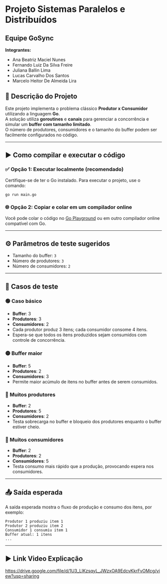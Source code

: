 # Projeto Sistemas Paralelos e Distribuídos

## Equipe GoSync

**Integrantes:**
- Ana Beatriz Maciel Nunes  
- Fernando Luiz Da Silva Freire  
- Juliana Ballin Lima  
- Lucas Carvalho Dos Santos  
- Marcelo Heitor De Almeida Lira  

## 📌 Descrição do Projeto
Este projeto implementa o problema clássico **Produtor x Consumidor** utilizando a linguagem **Go**.  
A solução utiliza **goroutines** e **canais** para gerenciar a concorrência e simular um **buffer com tamanho limitado**.  
O número de produtores, consumidores e o tamanho do buffer podem ser facilmente configurados no código.

---

## ▶️ Como compilar e executar o código

### ✅ Opção 1: Executar localmente (recomendado)
Certifique-se de ter o Go instalado. Para executar o projeto, use o comando:

```bash
go run main.go
```

### 🌐 Opção 2: Copiar e colar em um compilador online
Você pode colar o código no [Go Playground](https://go.dev/play/) ou em outro compilador online compatível com Go.

---

## ⚙️ Parâmetros de teste sugeridos
- Tamanho do buffer: `3`
- Número de produtores: `3`
- Número de consumidores: `2`

---

## 🧪 Casos de teste

### 🟢 Caso básico
- **Buffer**: 3  
- **Produtores**: 3  
- **Consumidores**: 2  
- Cada produtor produz 3 itens; cada consumidor consome 4 itens.  
- Espera-se que todos os itens produzidos sejam consumidos com controle de concorrência.

### 🟡 Buffer maior
- **Buffer**: 5  
- **Produtores**: 2  
- **Consumidores**: 3  
- Permite maior acúmulo de itens no buffer antes de serem consumidos.

### 🔴 Muitos produtores
- **Buffer**: 2  
- **Produtores**: 5  
- **Consumidores**: 2  
- Testa sobrecarga no buffer e bloqueio dos produtores enquanto o buffer estiver cheio.

### 🔵 Muitos consumidores
- **Buffer**: 2  
- **Produtores**: 2  
- **Consumidores**: 5  
- Testa consumo mais rápido que a produção, provocando espera nos consumidores.

---

## 📤 Saída esperada

A saída esperada mostra o fluxo de produção e consumo dos itens, por exemplo:

```
Produtor 1 produziu item 1  
Produtor 2 produziu item 2  
Consumidor 1 consumiu item 1  
Buffer atual: 1 itens  
...
```

---
## ▶️ Link Video Explicação

https://drive.google.com/file/d/1U3_LlKzsqyL_JWzxOA9EdcvKkrFvOMcg/view?usp=sharing
